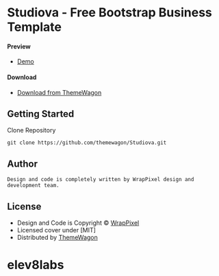 # Studiova - Free Bootstrap Business Template
#### Preview

 - [Demo](https://themewagon.github.io/Studiova/)

#### Download
 - [Download from ThemeWagon]()

## Getting Started

Clone Repository
```
git clone https://github.com/themewagon/Studiova.git
```

## Author 
```
Design and code is completely written by WrapPixel design and development team.  
```

## License

 - Design and Code is Copyright &copy; [WrapPixel](https://www.wrappixel.com/)
 - Licensed cover under [MIT] 
 - Distributed by [ThemeWagon](https://themewagon.com)

# elev8labs
